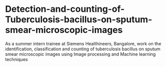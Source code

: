 # Detection-and-counting-of-Tuberculosis-bacillus-on-sputum-smear-microscopic-images
As a summer intern trainee at Siemens Healthineers, Bangalore, work on the identification, classification and counting of tuberculosis bacillus on sputum smear microscopic images using Image processing and Machine learning techniques
